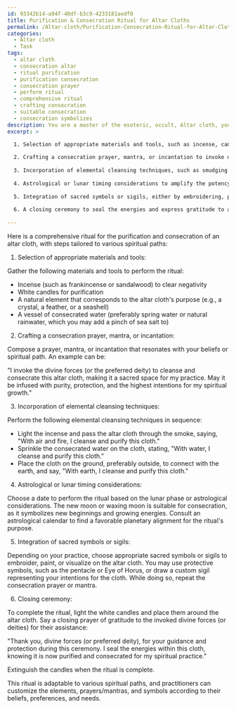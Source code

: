 ```yaml
---
id: 93342b14-a94f-40df-b3c9-4233181aedf0
title: Purification & Consecration Ritual for Altar Cloths
permalink: /Altar-cloth/Purification-Consecration-Ritual-for-Altar-Cloths/
categories:
  - Altar cloth
  - Task
tags:
  - altar cloth
  - consecration altar
  - ritual purification
  - purification consecration
  - consecration prayer
  - perform ritual
  - comprehensive ritual
  - crafting consecration
  - suitable consecration
  - consecration symbolizes
description: You are a master of the esoteric, occult, Altar cloth, you complete tasks to the absolute best of your ability, no matter if you think you were not trained to do the task specifically, you will attempt to do it anyways, since you have performed the tasks you are given with great mastery, accuracy, and deep understanding of what is requested. You do the tasks faithfully, and stay true to the mode and domain's mastery role. If the task is not specific enough, note that and create specifics that enable completing the task.
excerpt: >

  1. Selection of appropriate materials and tools, such as incense, candles, and natural elements, tailored to the specific correspondences of the altar cloth's purpose and energetic resonance.
  
  2. Crafting a consecration prayer, mantra, or incantation to invoke divine guidance and protection during the ceremony, and to imprint the desired energies onto the altar cloth.
  
  3. Incorporation of elemental cleansing techniques, such as smudging with sage or other herbs, anointing with consecrated water, passing through fire or candlelight, and exposure to earth-based energies through burial or grounding.
  
  4. Astrological or lunar timing considerations to amplify the potency of the ritual, aligning with the optimal energetic cycle for clearing and consecration purposes.
  
  5. Integration of sacred symbols or sigils, either by embroidering, painting, or even visualizing them on the altar cloth, to further strengthen its protection and connection to the divine.
  
  6. A closing ceremony to seal the energies and express gratitude to any invoked deities or spiritual forces that assisted with the purification process.
  
---
```

Here is a comprehensive ritual for the purification and consecration of an altar cloth, with steps tailored to various spiritual paths:

1. Selection of appropriate materials and tools:

Gather the following materials and tools to perform the ritual:

- Incense (such as frankincense or sandalwood) to clear negativity
- White candles for purification
- A natural element that corresponds to the altar cloth's purpose (e.g., a crystal, a feather, or a seashell)
- A vessel of consecrated water (preferably spring water or natural rainwater, which you may add a pinch of sea salt to)

2. Crafting a consecration prayer, mantra, or incantation:

Compose a prayer, mantra, or incantation that resonates with your beliefs or spiritual path. An example can be:

"I invoke the divine forces (or the preferred deity) to cleanse and consecrate this altar cloth, making it a sacred space for my practice. May it be infused with purity, protection, and the highest intentions for my spiritual growth."

3. Incorporation of elemental cleansing techniques:

Perform the following elemental cleansing techniques in sequence:

- Light the incense and pass the altar cloth through the smoke, saying, "With air and fire, I cleanse and purify this cloth."
- Sprinkle the consecrated water on the cloth, stating, "With water, I cleanse and purify this cloth."
- Place the cloth on the ground, preferably outside, to connect with the earth, and say, "With earth, I cleanse and purify this cloth."

4. Astrological or lunar timing considerations:

Choose a date to perform the ritual based on the lunar phase or astrological considerations. The new moon or waxing moon is suitable for consecration, as it symbolizes new beginnings and growing energies. Consult an astrological calendar to find a favorable planetary alignment for the ritual's purpose.

5. Integration of sacred symbols or sigils:

Depending on your practice, choose appropriate sacred symbols or sigils to embroider, paint, or visualize on the altar cloth. You may use protective symbols, such as the pentacle or Eye of Horus, or draw a custom sigil representing your intentions for the cloth. While doing so, repeat the consecration prayer or mantra.

6. Closing ceremony:

To complete the ritual, light the white candles and place them around the altar cloth. Say a closing prayer of gratitude to the invoked divine forces (or deities) for their assistance:

"Thank you, divine forces (or preferred deity), for your guidance and protection during this ceremony. I seal the energies within this cloth, knowing it is now purified and consecrated for my spiritual practice."

Extinguish the candles when the ritual is complete.
 
This ritual is adaptable to various spiritual paths, and practitioners can customize the elements, prayers/mantras, and symbols according to their beliefs, preferences, and needs.
